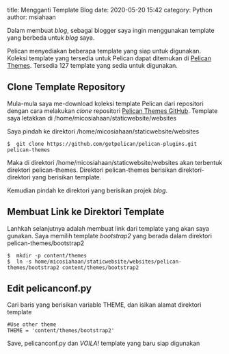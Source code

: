 title: Mengganti Template Blog
date: 2020-05-20 15:42
category: Python
author: msiahaan

Dalam membuat *blog*, sebagai blogger saya ingin menggunakan template yang berbeda untuk *blog* saya.

Pelican menyediakan beberapa template yang siap untuk digunakan. Koleksi template yang tersedia untuk Pelican dapat ditemukan di [Pelican Themes](http://pelicanthemes.com). Tersedia 127 template yang sedia untuk digunakan.

## Clone Template Repository

Mula-mula saya me-download koleksi template Pelican dari repositori dengan cara melakukan *clone* repositori [Pelican Themes GitHub](https://github.com/getpelican/pelican-plugins). Template saya letakkan di /home/micosiahaan/staticwebsite/websites

Saya pindah ke direktori /home/micosiahaan/staticwebsite/websites

```
$  git clone https://github.com/getpelican/pelican-plugins.git pelican-themes
```

Maka di direktori /home/micosiahaan/staticwebsite/websites akan terbentuk direktori pelican-themes. Direktori pelican-themes berisikan direktori-direktori yang berisikan template.

Kemudian pindah ke direktori yang berisikan projek *blog*. 

## Membuat Link ke Direktori Template

Lanhkah selanjutnya adalah membuat link dari template yang akan saya gunakan. Saya memilih template *bootstrap2* yang berada dalam direktori pelican-themes/bootstrap2

```
$  mkdir -p content/themes
$  ln -s home/micosiahaan/staticwebsite/websites/pelican-themes/bootstrap2 content/themes/bootstrap2
```

## Edit pelicanconf.py

Cari baris yang berisikan variable THEME, dan isikan alamat direktori template

```
#Use other theme
THEME = 'content/themes/bootstrap2'
```
Save, pelicanconf.py dan *VOILA!* template yang baru siap digunakan